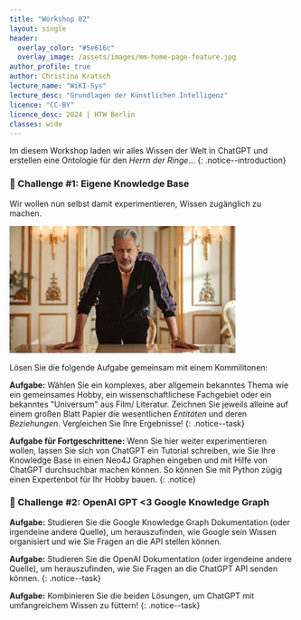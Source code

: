 ```yaml
---
title: "Workshop 02"
layout: single
header:
  overlay_color: "#5e616c"
  overlay_image: /assets/images/mm-home-page-feature.jpg
author_profile: true
author: Christina Kratsch
lecture_name: "WiKI-Sys"
lecture_desc: "Grundlagen der Künstlichen Intelligenz"
licence: "CC-BY"
licence_desc: 2024 | HTW Berlin 
classes: wide
---
```



Im diesem Workshop laden wir alles Wissen der Welt in ChatGPT und erstellen eine Ontologie für den _Herrn der Ringe_...
{: .notice--introduction}

### 🚀 Challenge #1: Eigene Knowledge Base

Wir wollen nun selbst damit experimentieren, Wissen zugänglich zu machen.

<img src="/workshops/02/images/KAOS.png" width = 400>

Lösen Sie die folgende Aufgabe gemeinsam mit einem Kommilitonen:

**Aufgabe:** Wählen Sie ein komplexes, aber allgemein bekanntes Thema wie ein gemeinsames Hobby, ein wissenschaftlichese Fachgebiet oder ein bekanntes "Universum" aus Film/ Literatur. Zeichnen Sie jeweils alleine auf einem großen Blatt Papier die wesentlichen _Entitäten_ und deren _Beziehungen_. Vergleichen Sie Ihre Ergebnisse!
{: .notice--task} 

**Aufgabe für Fortgeschrittene:** Wenn Sie hier weiter experimentieren wollen, lassen Sie sich von ChatGPT ein Tutorial schreiben, wie Sie Ihre Knowledge Base in einen Neo4J Graphen eingeben und mit Hilfe von ChatGPT durchsuchbar machen können. So können Sie mit Python zügig einen Expertenbot für Ihr Hobby bauen. 
{: .notice} 


### 🚀 Challenge #2: OpenAI GPT  <3 Google Knowledge Graph

**Aufgabe:** Studieren Sie die Google Knowledge Graph Dokumentation (oder irgendeine andere Quelle), um herauszufinden, wie Google sein Wissen organisiert und wie Sie Fragen an die API stellen können.

**Aufgabe:** Studieren Sie die OpenAI Dokumentation (oder irgendeine andere Quelle), um herauszufinden, wie Sie Fragen an die ChatGPT API senden können.
{: .notice--task} 

**Aufgabe:** Kombinieren Sie die beiden Lösungen, um ChatGPT mit umfangreichem Wissen zu füttern!
{: .notice--task} 



